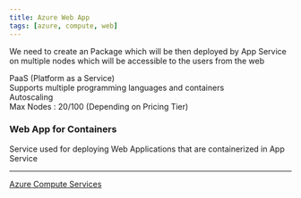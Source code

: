 ```yaml
---
title: Azure Web App
tags: [azure, compute, web]
---
```


We need to create an Package which will be then deployed by App Service on multiple nodes which will be accessible to the users from the web

PaaS (Platform as a Service)  
Supports multiple programming languages and containers  
Autoscaling  
Max Nodes : 20/100 (Depending on Pricing Tier)

### Web App for Containers

Service used for deploying Web Applications that are containerized in App Service

---

[Azure Compute Services](Azure%20Compute%20Services.md)